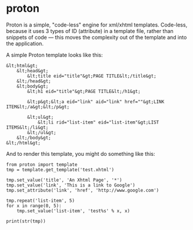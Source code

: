 proton
======

Proton is a simple, "code-less" engine for xml/xhtml templates. Code-less, because it uses 3 types of ID (attribute) in a template file, rather than snippets of code — this moves the complexity out of the template and into the application.

A simple Proton template looks like this:

    &lt;html&gt;
        &lt;head&gt;
            &lt;title eid="title"&gt;PAGE TITLE&lt;/title&gt;
        &lt;/head&gt;
        &lt;body&gt;
            &lt;h1 eid="title"&gt;PAGE TITLE&lt;/h1&gt;

            &lt;p&gt;&lt;a eid="link" aid="link" href=""&gt;LINK ITEM&lt;/a&gt;&lt;/p&gt;

            &lt;ul&gt;
                &lt;li rid="list-item" eid="list-item"&gt;LIST ITEMS&lt;/li&gt;
            &lt;/ul&gt;
        &lt;/body&gt;
    &lt;/html&gt;

And to render this template, you might do something like this:

    from proton import template
    tmp = template.get_template('test.xhtml')

    tmp.set_value('title', 'An Xhtml Page', '*')
    tmp.set_value('link', 'This is a link to Google')
    tmp.set_attribute('link', 'href', 'http://www.google.com')

    tmp.repeat('list-item', 5)
    for x in range(0, 5):
        tmp.set_value('list-item', 'test%s' % x, x)

    print(str(tmp))

